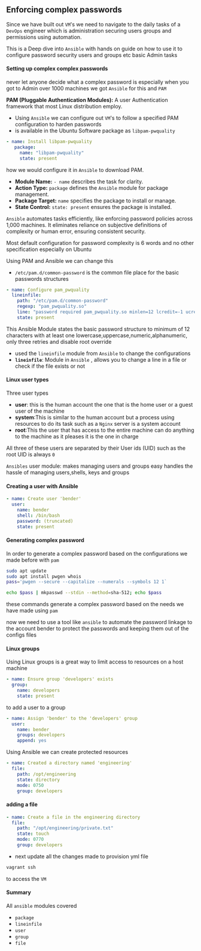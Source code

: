 ## Enforcing complex passwords 

Since we have built out `VM`'s we need to navigate to the daily tasks of a `DevOps` engineer which is administration securing users groups and permissions using automation. 

This is a Deep dive into `Ansible` with hands on guide on how to use it to configure password security users and groups etc basic Admin tasks


#### Setting up complex complex passwords 

never let anyone decide what a complex password is especially when you got to Admin over 1000 machines we got `Ansible` for this and `PAM` 

**PAM (Pluggable Authentication Modules):** A user Authentication framework that most Linux distribution employ. 
- Using `Ansible` we can configure out `VM`'s to follow a specified PAM configuration to harden passwords
- is available in the Ubuntu Software package as `libpam-pwquality`

```yml
- name: Install libpam-pwquality
   package: 
     name: "libpam-pwquality"
     state: present
```

how we would configure it in `Ansible` to download PAM. 

- **Module Name:** `- name` describes the task for clarity.
- **Action Type:** `package` defines the `Ansible` module for package management.
- **Package Target:** `name` specifies the package to install or manage.
- **State Control:** `state: present` ensures the package is installed.

`Ansible` automates tasks efficiently, like enforcing password policies across 1,000 machines. It eliminates reliance on subjective definitions of complexity or human error, ensuring consistent security.

Most default configuration for password complexity is 6 words and no other specification especially on Ubuntu 

Using PAM and Ansible we can change this 

 - `/etc/pam.d/common-password` is the common file place for the basic passwords structures 

```YAML
- name: Configure pam_pwquality
  lineinfile:
    path: "/etc/pam.d/common-password"
    regexp: "pam_pwquality.so"
    line: "password required pam_pwquality.so minlen=12 lcredit=-1 ucredit=-1 dcredit=-1 ocredit=-1 retry=3 enforce_for_root"
    state: present

```

This Ansible Module states the basic password structure to minimum of 12 characters with at least one lowercase,uppercase,numeric,alphanumeric, only three retries and disable root override 

- used the `lineinfile` module from `Ansible` to change the configurations 
- **`lineinfile`**: Module in `Ansible` , allows you to change a line in a file or check if the file exists or not

#### Linux user types 

Three user types 

- **user**: this is the human account the one that is the home user or a guest user of the machine 
- **system**:This is similar to the human account but a process using resources to do its task such as a `Nginx` server is a system account
- **root**:This the user that has access to the entire machine can do anything to the machine as it pleases it is the one in charge

All three of these users are separated by their User ids (UID)
such as the root UID is always `0`

`Ansibles` user module: makes managing users and groups easy handles the hassle of managing users,shells, keys and groups

#### Creating a user with Ansible 

```YAML
- name: Create user 'bender'
  user:
    name: bender
    shell: /bin/bash
    password: (truncated)
    state: present
```

#### Generating complex password 

In order to generate a complex password based on the configurations we made before  with `pam`

```bash
sudo apt update
sudo apt install pwgen whois
pass='pwgen --secure --capitalize --numerals --symbols 12 1`
```

```bash
echo $pass | mkpasswd --stdin --method=sha-512; echo $pass
```

these commands generate a complex password based on the needs we have made using `pam`

now we need to use a tool like `ansible` to automate the password linkage to the account bender to protect the passwords and keeping them out of the configs files


#### Linux groups

Using Linux groups is a great way to limit access to resources on a host machine 


```YAML
- name: Ensure group 'developers' exists
  group:
    name: developers
    state: present
```

to add a user to a group 


```YAML
- name: Assign 'bender' to the 'developers' group
  user:
    name: bender
    groups: developers
    append: yes
```

Using Ansible we can create protected resources 


```YAML
- name: Created a directory named 'engineering'
  file:
    path: /opt/engineering
    state: directory
    mode: 0750
    group: developers
```

#### adding a file 

```YAML
- name: Create a file in the engineering directory
  file:
    path: "/opt/engineering/private.txt"
    state: touch
    mode: 0770
    group: developers
```


- next update all the changes made to provision yml file 

```bash
vagrant ssh
```

to access the `VM`

#### Summary

All `ansible` modules covered

- `package` 
- `lineinfile` 
- `user` 
- `group` 
- `file` 







